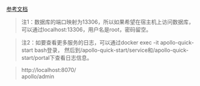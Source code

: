 [参考文档](https://github.com/ctripcorp/apollo/wiki/Apollo-Quick-Start-Docker%E9%83%A8%E7%BD%B2)

> 注1：数据库的端口映射为13306，所以如果希望在宿主机上访问数据库，可以通过localhost:13306，用户名是root，密码留空。

> 注2：如要查看更多服务的日志，可以通过docker exec -it apollo-quick-start bash登录， 然后到/apollo-quick-start/service和/apollo-quick-start/portal下查看日志信息。

> http://localhost:8070/  
 apollo/admin
